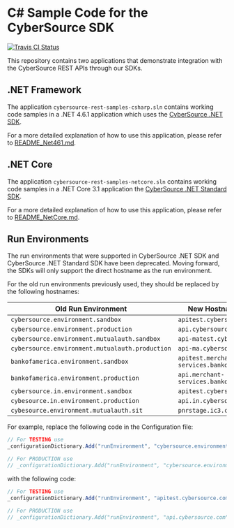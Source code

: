# C# Sample Code for the CyberSource SDK

[![Travis CI Status](https://travis-ci.org/CyberSource/cybersource-rest-samples-csharp.svg?branch=master)](https://travis-ci.org/CyberSource/cybersource-rest-samples-csharp)

This repository contains two applications that demonstrate integration with the CyberSource REST APIs through our SDKs.

## .NET Framework

The application `cybersource-rest-samples-csharp.sln` contains working code samples in a .NET 4.6.1 application which uses the [CyberSource .NET SDK](https://github.com/CyberSource/cybersource-rest-client-dotnet).

For a more detailed explanation of how to use this application, please refer to [README_Net461.md](./README_Net461.md).

## .NET Core

The application `cybersource-rest-samples-netcore.sln` contains working code samples in a .NET Core 3.1 application the [CyberSource .NET Standard SDK](https://github.com/CyberSource/cybersource-rest-client-dotnetstandard).

For a more detailed explanation of how to use this application, please refer to [README_NetCore.md](./README_NetCore.md).

## Run Environments

The run environments that were supported in CyberSource .NET SDK and CyberSource .NET Standard SDK have been deprecated.
Moving forward, the SDKs will only support the direct hostname as the run environment.

For the old run environments previously used, they should be replaced by the following hostnames:

|              Old Run Environment              |               New Hostname Value               |
|-----------------------------------------------|------------------------------------------------|
|`cybersource.environment.sandbox`              |`apitest.cybersource.com`                       |
|`cybersource.environment.production`           |`api.cybersource.com`                           |
|`cybersource.environment.mutualauth.sandbox`   |`api-matest.cybersource.com`                    |
|`cybersource.environment.mutualauth.production`|`api-ma.cybersource.com`                        |
|`bankofamerica.environment.sandbox`            |`apitest.merchant-services.bankofamerica.com`   |
|`bankofamerica.environment.production`         |`api.merchant-services.bankofamerica.com`       |
|`cybersource.in.environment.sandbox`           |`apitest.cybersource.com`                       |
|`cybesource.in.environment.production`         |`api.in.cybersource.com`                        |
|`cybesource.environment.mutualauth.sit`        |`pnrstage.ic3.com:8451`                         |

For example, replace the following code in the Configuration file:

```csharp
// For TESTING use
_configurationDictionary.Add("runEnvironment", "cybersource.environment.sandbox");

// For PRODUCTION use
// _configurationDictionary.Add("runEnvironment", "cybersource.environment.production");
```

with the following code:

```csharp
// For TESTING use
_configurationDictionary.Add("runEnvironment", "apitest.cybersource.com");

// For PRODUCTION use
// _configurationDictionary.Add("runEnvironment", "api.cybersource.com");
```